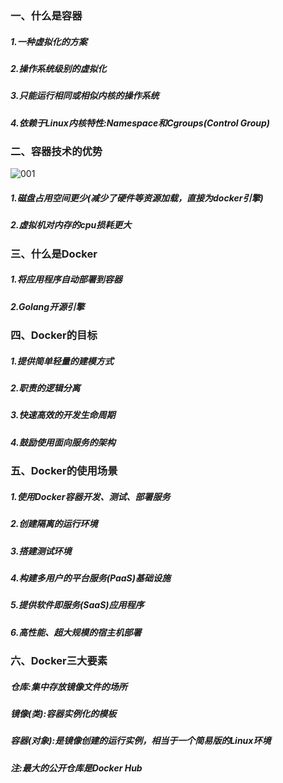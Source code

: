 ### 一、什么是容器

##### 1.一种虚拟化的方案

##### 2.操作系统级别的虚拟化

##### 3.只能运行相同或相似内核的操作系统

##### 4.依赖于Linux内核特性:Namespace和Cgroups(Control Group)

### 二、容器技术的优势

![001](D:\Docker_Notes\1-Docker简介\001.png)

##### 1.磁盘占用空间更少(减少了硬件等资源加载，直接为docker引擎)

##### 2.虚拟机对内存的cpu损耗更大

### 三、什么是Docker

##### 1.将应用程序自动部署到容器

##### 2.Golang开源引擎

### 四、Docker的目标

##### 1.提供简单轻量的建模方式

##### 2.职责的逻辑分离

##### 3.快速高效的开发生命周期

##### 4.鼓励使用面向服务的架构

### 五、Docker的使用场景

##### 1.使用Docker容器开发、测试、部署服务

##### 2.创建隔离的运行环境

##### 3.搭建测试环境

##### 4.构建多用户的平台服务(PaaS)基础设施

##### 5.提供软件即服务(SaaS)应用程序

##### 6.高性能、超大规模的宿主机部署

### 六、Docker三大要素

##### 仓库:集中存放镜像文件的场所

##### 镜像(类):容器实例化的模板

##### 容器(对象):是镜像创建的运行实例，相当于一个简易版的Linux环境

##### 注:最大的公开仓库是Docker Hub